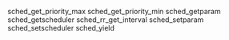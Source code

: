 sched_get_priority_max
sched_get_priority_min
sched_getparam
sched_getscheduler
sched_rr_get_interval
sched_setparam
sched_setscheduler
sched_yield